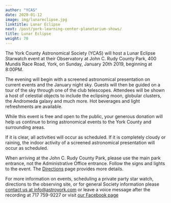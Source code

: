 ```yaml
---
author: "YCAS"
date: 2020-01-12
image: img/lunareclipse.jpg
linktitle: Lunar Eclipse
next: /post/york-learning-center-planetarium-shows/
title: Lunar Eclipse
weight: 70
---
```

The York County Astronomical Society (YCAS) will host a Lunar Eclipse Starwatch event at their Observatory at John C. Rudy County Park, 400 Mundis Race Road, York, on Sunday, January 20th 2019, beginning at 8:00PM.

The evening will begin with a screened astronomical presentation on current events and the January night sky. Guests will then be guided on a tour of the sky through one of the club telescopes. Attendees will be shown a host of celestial objects to include the eclipsing moon, globular clusters, the Andromeda galaxy and much more. Hot beverages and light refreshments are available.

While this event is free and open to the public, your generous donation will help us continue to bring astronomical events to the York County and surrounding areas.

If it is clear, all activities will occur as scheduled. If it is completely cloudy or raining, the indoor activity of a screened astronomical presentation will occur as scheduled.

When arriving at the John C. Rudy County Park, please use the main park entrance, not the Administrative Office entrance. Follow the signs and lights to the event. The [Directions](https://www.astroyork.com/directions) page provides more details.

For more information on events, scheduling a private party star watch, directions to the observing site, or for general Society information please [contact us at info@astroyork.com](info@astroyork.com) or leave a voice message after the recording at 717 759-9227 or visit [our Facebook page](https://www.facebook.com/astroyork)
